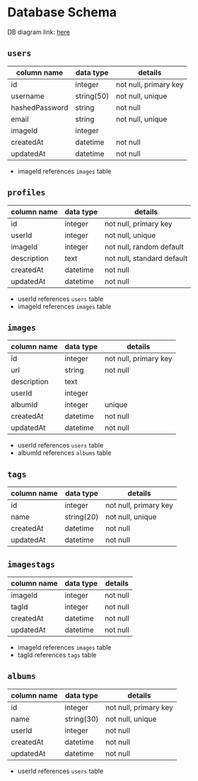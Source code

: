 # **Database Schema**
DB diagram link: [here]

## `users`
| column name   | data type | details                        |
|---------------|-----------|--------------------------------|
| id            | integer   | not null, primary key          |
| username      | string(50)| not null, unique               |
| hashedPassword| string    | not null                       |
| email         | string    | not null, unique               |
| imageId       | integer   |                                |
| createdAt     | datetime  | not null                       |
| updatedAt     | datetime  | not null                       |

* imageId references `images` table


## `profiles`
| column name   | data type | details                        |
|---------------|-----------|--------------------------------|
| id            | integer   | not null, primary key          |
| userId        | integer   | not null, unique               |
| imageId       | integer   | not null, random default       |
| description   | text      | not null, standard default     |
| createdAt     | datetime  | not null                       |
| updatedAt     | datetime  | not null                       |

* userId references `users` table
* imageId references `images` table


## `images`
| column name | data type | details               |
|-------------|-----------|-----------------------|
| id          | integer   | not null, primary key |
| url         | string    | not null              |
| description | text      |                       |
| userId      | integer   |                       |
| albumId     | integer   | unique                |
| createdAt   | datetime  | not null              |
| updatedAt   | datetime  | not null              |

* userId references `users` table
* albumId references `albums` table


## `tags`
| column name   | data type | details                        |
|---------------|-----------|--------------------------------|
| id            | integer   | not null, primary key          |
| name          | string(20)| not null, unique               |
| createdAt     | datetime  | not null                       |
| updatedAt     | datetime  | not null                       |


## `imagestags`
| column name   | data type | details                        |
|---------------|-----------|--------------------------------|
| imageId       | integer   | not null                       |
| tagId         | integer   | not null                       |
| createdAt     | datetime  | not null                       |
| updatedAt     | datetime  | not null                       |

* imageId references `images` table
* tagId references `tags` table

## `albums`
| column name   | data type | details                        |
|---------------|-----------|--------------------------------|
| id            | integer   | not null, primary key          |
| name          | string(30)| not null, unique               |
| userId        | integer   | not null                       |
| createdAt     | datetime  | not null                       |
| updatedAt     | datetime  | not null                       |

* userId references `users` table

[here]: https://dbdiagram.io/d/61dc4803f8370f0a2eed67a6
